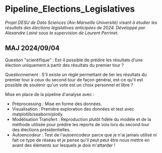 # Pipeline_Elections_Legislatives
 
 _Projet DESU de Data Sciences (Aix-Marseille Université) visant à étudier les résultats des élections législatives anticipées de 2024. Développé par Alexandre Lainé sous la supervision de Laurent Perrinet._

## MAJ 2024/09/04
Question "scientifique" : Est-il possible de prédire les résultats d'une élection uniquement à partir des résultats du premier tour ?

Questionnement : S'il existe un règle permettant de lier les résultats du premier tour à ceux du second tour de façon général, est-ce qu'il est possible de soutenir qu'un vote est un choix personnel et libre ?

Mise en place de la pipeline d'analyse avec :
- Préprocessing : Mise en forme des données.
- Visualisation : Première exploration des données et test avec matplotlib/seaborn/plotly.
- Modèlisation Transfert :  Reproduction plutôt fidèle du modèle et de la méthode utilisée pour prédire les reports de vois lors du second tour des élections présidentielles.
- Autoencodeur : Test de l'autoencodeur parce que je n'ai jamais utilisé ni fait ce type de réseau et je pense qu'il peut peut être nous mettre en avant des éléments sur lesquels je dois m'attarder !
